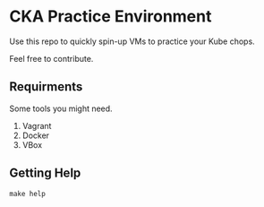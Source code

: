 # CKA Practice Environment

Use this repo to quickly spin-up VMs to practice your Kube chops.

Feel free to contribute.

## Requirments

Some tools you might need.

1. Vagrant
2. Docker
3. VBox

## Getting Help

```
make help
```

